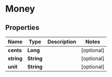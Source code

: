 

# Money


## Properties

| Name | Type | Description | Notes |
|------------ | ------------- | ------------- | -------------|
|**cents** | **Long** |  |  [optional] |
|**string** | **String** |  |  [optional] |
|**unit** | **String** |  |  [optional] |



